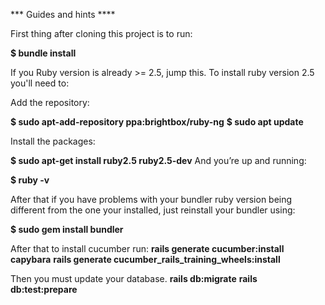 *** Guides and hints ****

First thing after cloning this project is to run:

**$ bundle install**

If you Ruby version is already >= 2.5, jump this.
To install ruby version 2.5 you'll need to:

Add the repository:

**$ sudo apt-add-repository ppa:brightbox/ruby-ng**
**$ sudo apt update**

Install the packages:

**$ sudo apt-get install ruby2.5 ruby2.5-dev**
And you’re up and running:

**$ ruby -v**

After that if you have problems with your bundler ruby version being different from the one your installed, just reinstall your bundler using:

**$ sudo gem install bundler**


After that to install cucumber run:
 **rails generate cucumber:install capybara**
 **rails generate cucumber_rails_training_wheels:install**

 Then you must update your database. 
 **rails db:migrate**
 **rails db:test:prepare**